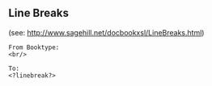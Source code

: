 ## Line Breaks

(see: http://www.sagehill.net/docbookxsl/LineBreaks.html)

```
From Booktype:
<br/>

To:
<?linebreak?>
```
 
